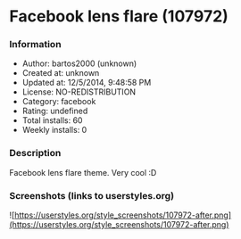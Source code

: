 # Facebook lens flare (107972)

### Information
- Author: bartos2000 (unknown)
- Created at: unknown
- Updated at: 12/5/2014, 9:48:58 PM
- License: NO-REDISTRIBUTION
- Category: facebook
- Rating: undefined
- Total installs: 60
- Weekly installs: 0


### Description
Facebook lens flare theme. Very cool :D


### Screenshots (links to userstyles.org)
![https://userstyles.org/style_screenshots/107972-after.png](https://userstyles.org/style_screenshots/107972-after.png)


